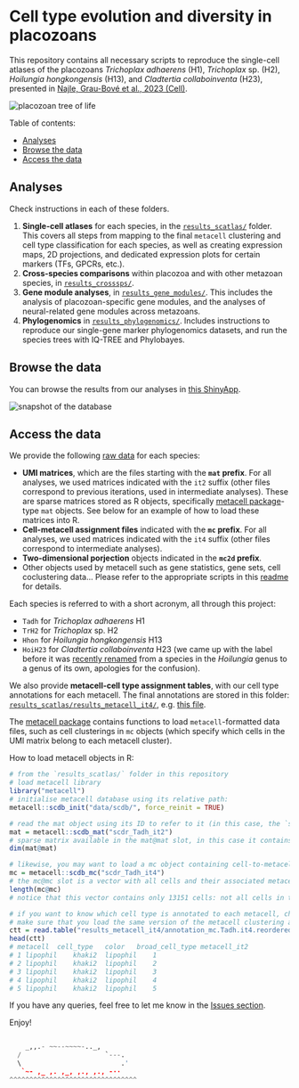 # Cell type evolution and diversity in placozoans  <!-- omit from toc -->

This repository contains all necessary scripts to reproduce the single-cell atlases of the placozoans *Trichoplax adhaerens* (H1), *Trichoplax* sp. (H2), *Hoilungia hongkongensis* (H13), and *Cladtertia collaboinventa* (H23), presented in [Najle, Grau-Bové et al., 2023 (Cell)](https://www.cell.com/cell/fulltext/S0092-8674(23)00917-0).

![placozoan tree of life](data/fig_tree.png)

Table of contents:

- [Analyses](#analyses)
- [Browse the data](#browse-the-data)
- [Access the data](#access-the-data)

## Analyses

Check instructions in each of these folders.

1. **Single-cell atlases** for each species, in the [`results_scatlas/`](results_scatlas/) folder. This covers all steps from mapping to the final `metacell` clustering and cell type classification for each species, as well as creating expression maps, 2D projections, and dedicated expression plots for certain markers (TFs, GPCRs, etc.).
2. **Cross-species comparisons** within placozoa and with other metazoan species, in [`results_crosssps/`](results_crosssps/).
3. **Gene module analyses**, in [`results_gene_modules/`](results_gene_modules/). This includes the analysis of placozoan-specific gene modules, and the analyses of neural-related gene modules across metazoans.
4. **Phylogenomics** in [`results_phylogenomics/`](results_phylogenomics). Includes instructions to reproduce our single-gene marker phylogenomics datasets, and run the species trees with IQ-TREE and Phylobayes.

## Browse the data

You can browse the results from our analyses in [this ShinyApp](https://sebelab.crg.eu/placozoa_cell_atlas/).

![snapshot of the database](data/fig_snap.png)

## Access the data

We provide the following [raw data](results_scatlas/data/scdb) for each species:

* **UMI matrices**, which are the files starting with the **`mat` prefix**. For all analyses, we used matrices indicated with the `it2` suffix (other files correspond to previous iterations, used in intermediate analyses). These are sparse matrices stored as R objects, specifically [metacell package](https://tanaylab.github.io/metacell/)-type `mat` objects. See below for an example of how to load these matrices into R.
* **Cell-metacell assignment files** indicated with the **`mc` prefix**. For all analyses, we used matrices indicated with the `it4` suffix (other files correspond to intermediate analyses).
* **Two-dimensional porjection** objects indicated in the **`mc2d` prefix**.
* Other objects used by metacell such as gene statistics, gene sets, cell coclustering data... Please refer to the appropriate scripts in this [readme](results_scatlas/README.md`) for details.

Each species is referred to with a short acronym, all through this project:

* `Tadh` for *Trichoplax adhaerens* H1
* `TrH2` for *Trichoplax* sp. H2
* `Hhon` for *Hoilungia hongkongensis* H13
* `HoiH23` for *Cladtertia collaboinventa* H23 (we came up with the label before it was [recently renamed](https://www.frontiersin.org/articles/10.3389/fevo.2022.1016357/full) from a species in the *Hoilungia* genus to a genus of its own, apologies for the confusion).

We also provide **metacell-cell type assignment tables**, with our cell type annotations for each metacell. The final annotations are stored in this folder: [`results_scatlas/results_metacell_it4/`](results_scatlas/results_metacell_it4/), e.g. [this file](results_scatlas/results_metacell_it4/annotation_mc.Tadh.it4.reordered.tsv).

The [metacell package]([url](https://tanaylab.github.io/metacell/)) contains functions to load `metacell`-formatted data files, such as cell clusterings in `mc` objects (which specify which cells in the UMI matrix belong to each metacell cluster).

How to load metacell objects in R:

```R
# from the `results_scatlas/` folder in this repository
# load metacell library
library("metacell")
# initialise metacell database using its relative path:
metacell::scdb_init("data/scdb/", force_reinit = TRUE)

# read the mat object using its ID to refer to it (in this case, the `scdr_Tadh_it2` bit); there ara analogous files for metacells, etc
mat = metacell::scdb_mat("scdr_Tadh_it2")
# sparse matrix available in the mat@mat slot, in this case it contains 16386 genes x 13236 cells
dim(mat@mat)

# likewise, you may want to load a mc object containing cell-to-metacell assignments
mc = metacell::scdb_mc("scdr_Tadh_it4")
# the mc@mc slot is a vector with all cells and their associated metacell
length(mc@mc)
# notice that this vector contains only 13151 cells: not all cells in the mat@mat matrix are classified into a metacell

# if you want to know which cell type is annotated to each metacell, check the mc annotation file
# make sure that you load the same version of the metacell clustering as in the mc object, in this case, it4
ctt = read.table("results_metacell_it4/annotation_mc.Tadh.it4.reordered.tsv", header = TRUE)
head(ctt)
# metacell	cell_type	color	broad_cell_type	metacell_it2
# 1	lipophil	khaki2	lipophil	1
# 2	lipophil	khaki2	lipophil	2
# 3	lipophil	khaki2	lipophil	3
# 4	lipophil	khaki2	lipophil	4
# 5	lipophil	khaki2	lipophil	5
```

If you have any queries, feel free to let me know in the [Issues section](https://github.com/xgrau/placozoa-cell-type-evolution/issues).

Enjoy!

```python

    _,,.- ~~--~~~~-.._,
  /                     `---.
  \                         .'
   `~- ,_ ,. ,_, ,., ,., -··
^^^^^^^^^^^^^^^^^^^^^^^^^^^^^^^^
```
